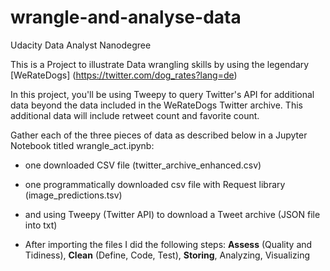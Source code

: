 # wrangle-and-analyse-data
Udacity Data Analyst Nanodegree 


This is a Project to illustrate Data wrangling skills by using the legendary [WeRateDogs] (https://twitter.com/dog_rates?lang=de)

In this project, you'll be using Tweepy to query Twitter's API for additional data beyond the data included in the WeRateDogs Twitter archive. This additional data will include retweet count and favorite count.


Gather each of the three pieces of data as described below in a Jupyter Notebook titled wrangle_act.ipynb:
- one downloaded CSV file (twitter_archive_enhanced.csv)
- one programmatically downloaded csv file with Request library (image_predictions.tsv)
- and using Tweepy (Twitter API) to download a Tweet archive (JSON file into txt)

- After importing the files I did the following steps:
    **Assess** (Quality and Tidiness), 
    **Clean** (Define, Code, Test), 
    **Storing**, 
    Analyzing, 
    Visualizing
